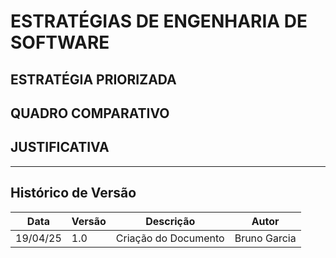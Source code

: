 # ESTRATÉGIAS DE ENGENHARIA DE SOFTWARE 

## ESTRATÉGIA PRIORIZADA



## QUADRO COMPARATIVO



## JUSTIFICATIVA


---
## Histórico de Versão
| Data     | Versão | Descrição            | Autor        |
| -------- | ------ | -------------------- | ------------ |
| 19/04/25 | 1.0    | Criação do Documento | Bruno Garcia |